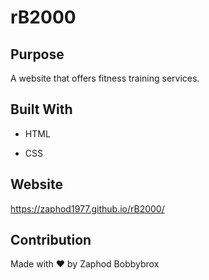 # rB2000
  
## Purpose

A website that offers fitness training services.

## Built With

* HTML

* CSS

## Website

https://zaphod1977.github.io/rB2000/


## Contribution

Made with ❤️ by Zaphod Bobbybrox